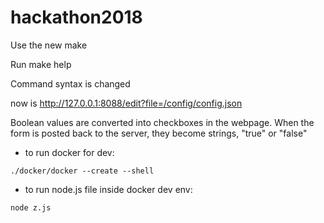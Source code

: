 # hackathon2018

Use the new make

Run make help

Command syntax is changed

now is http://127.0.0.1:8088/edit?file=/config/config.json

Boolean values are converted into checkboxes in the webpage. When the form is posted back to the server, they become strings, "true" or "false"

* to run docker for dev:
```
./docker/docker --create --shell
```

* to run node.js file inside docker dev env:
```
node z.js
```
